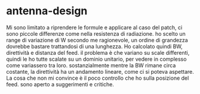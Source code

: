 # antenna-design
Mi sono limitato a riprendere le formule e applicare al caso del patch, ci sono piccole differenze come nella resistenza di radiazione. 
ho scelto un range di variazione di W secondo me ragionevole, un ordine di grandezza dovrebbe bastare trattandosi di una lunghezza. Ho calcolato quindi BW, direttività e distanza del feed. il problema è che variano su scale differenti, quindi le ho tutte scalate su un dominio unitario, per vedere in complesso come variassero tra loro. 
sostanzialmente mentre la BW rimane circa costante, la direttività ha un andamento lineare, come ci si poteva aspettare. La cosa che non mi convince è il poco controllo che ho sulla posizione del feed. 
sono aperto a suggerimenti e critiche.
